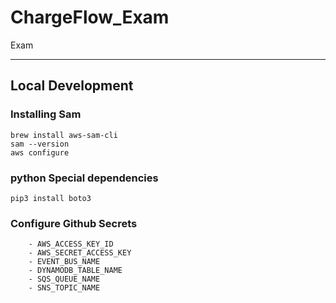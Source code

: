 # ChargeFlow_Exam
Exam

---
## Local Development

### Installing Sam 
    brew install aws-sam-cli
    sam --version
    aws configure

### python Special dependencies 
    pip3 install boto3

### Configure Github Secrets
        - AWS_ACCESS_KEY_ID 
        - AWS_SECRET_ACCESS_KEY 
        - EVENT_BUS_NAME
        - DYNAMODB_TABLE_NAME
        - SQS_QUEUE_NAME
        - SNS_TOPIC_NAME
